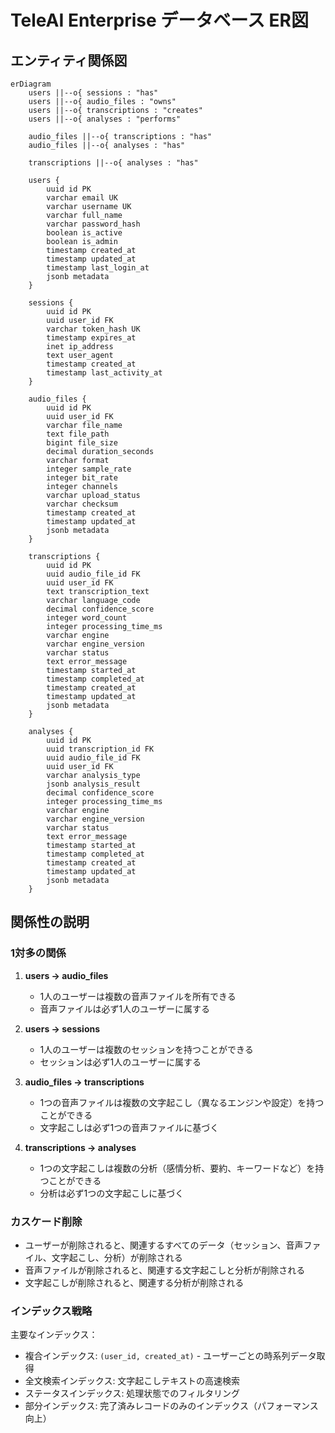 # TeleAI Enterprise データベース ER図

## エンティティ関係図

```mermaid
erDiagram
    users ||--o{ sessions : "has"
    users ||--o{ audio_files : "owns"
    users ||--o{ transcriptions : "creates"
    users ||--o{ analyses : "performs"
    
    audio_files ||--o{ transcriptions : "has"
    audio_files ||--o{ analyses : "has"
    
    transcriptions ||--o{ analyses : "has"
    
    users {
        uuid id PK
        varchar email UK
        varchar username UK
        varchar full_name
        varchar password_hash
        boolean is_active
        boolean is_admin
        timestamp created_at
        timestamp updated_at
        timestamp last_login_at
        jsonb metadata
    }
    
    sessions {
        uuid id PK
        uuid user_id FK
        varchar token_hash UK
        timestamp expires_at
        inet ip_address
        text user_agent
        timestamp created_at
        timestamp last_activity_at
    }
    
    audio_files {
        uuid id PK
        uuid user_id FK
        varchar file_name
        text file_path
        bigint file_size
        decimal duration_seconds
        varchar format
        integer sample_rate
        integer bit_rate
        integer channels
        varchar upload_status
        varchar checksum
        timestamp created_at
        timestamp updated_at
        jsonb metadata
    }
    
    transcriptions {
        uuid id PK
        uuid audio_file_id FK
        uuid user_id FK
        text transcription_text
        varchar language_code
        decimal confidence_score
        integer word_count
        integer processing_time_ms
        varchar engine
        varchar engine_version
        varchar status
        text error_message
        timestamp started_at
        timestamp completed_at
        timestamp created_at
        timestamp updated_at
        jsonb metadata
    }
    
    analyses {
        uuid id PK
        uuid transcription_id FK
        uuid audio_file_id FK
        uuid user_id FK
        varchar analysis_type
        jsonb analysis_result
        decimal confidence_score
        integer processing_time_ms
        varchar engine
        varchar engine_version
        varchar status
        text error_message
        timestamp started_at
        timestamp completed_at
        timestamp created_at
        timestamp updated_at
        jsonb metadata
    }
```

## 関係性の説明

### 1対多の関係

1. **users → audio_files**
   - 1人のユーザーは複数の音声ファイルを所有できる
   - 音声ファイルは必ず1人のユーザーに属する

2. **users → sessions**
   - 1人のユーザーは複数のセッションを持つことができる
   - セッションは必ず1人のユーザーに属する

3. **audio_files → transcriptions**
   - 1つの音声ファイルは複数の文字起こし（異なるエンジンや設定）を持つことができる
   - 文字起こしは必ず1つの音声ファイルに基づく

4. **transcriptions → analyses**
   - 1つの文字起こしは複数の分析（感情分析、要約、キーワードなど）を持つことができる
   - 分析は必ず1つの文字起こしに基づく

### カスケード削除

- ユーザーが削除されると、関連するすべてのデータ（セッション、音声ファイル、文字起こし、分析）が削除される
- 音声ファイルが削除されると、関連する文字起こしと分析が削除される
- 文字起こしが削除されると、関連する分析が削除される

### インデックス戦略

主要なインデックス：
- 複合インデックス: `(user_id, created_at)` - ユーザーごとの時系列データ取得
- 全文検索インデックス: 文字起こしテキストの高速検索
- ステータスインデックス: 処理状態でのフィルタリング
- 部分インデックス: 完了済みレコードのみのインデックス（パフォーマンス向上）